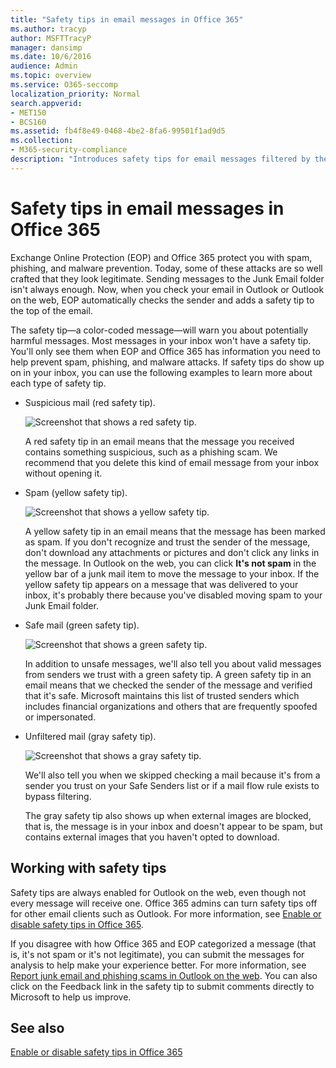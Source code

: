 ```yaml
---
title: "Safety tips in email messages in Office 365"
ms.author: tracyp
author: MSFTTracyP
manager: dansimp
ms.date: 10/6/2016
audience: Admin
ms.topic: overview
ms.service: O365-seccomp
localization_priority: Normal
search.appverid:
- MET150
- BCS160
ms.assetid: fb4f8e49-0468-4be2-8fa6-99501f1ad9d5
ms.collection:
- M365-security-compliance
description: "Introduces safety tips for email messages filtered by the EOP and Office 365 spam filter."
---
```


# Safety tips in email messages in Office 365

Exchange Online Protection (EOP) and Office 365 protect you with spam, phishing, and malware prevention. Today, some of these attacks are so well crafted that they look legitimate. Sending messages to the Junk Email folder isn't always enough. Now, when you check your email in Outlook or Outlook on the web, EOP automatically checks the sender and adds a safety tip to the top of the email. 
  
The safety tip—a color-coded message—will warn you about potentially harmful messages. Most messages in your inbox won't have a safety tip. You'll only see them when EOP and Office 365 has information you need to help prevent spam, phishing, and malware attacks. If safety tips do show up on in your inbox, you can use the following examples to learn more about each type of safety tip.
  
- Suspicious mail (red safety tip).
    
    ![Screenshot that shows a red safety tip.](media/5078a0be-e556-44a1-b169-09d780d26898.png)
  
    A red safety tip in an email means that the message you received contains something suspicious, such as a phishing scam. We recommend that you delete this kind of email message from your inbox without opening it.
    
- Spam (yellow safety tip).
    
    ![Screenshot that shows a yellow safety tip.](media/793c9265-ea44-48fd-a98f-804fadd4163b.png)
  
    A yellow safety tip in an email means that the message has been marked as spam. If you don't recognize and trust the sender of the message, don't download any attachments or pictures and don't click any links in the message. In Outlook on the web, you can click **It's not spam** in the yellow bar of a junk mail item to move the message to your inbox. If the yellow safety tip appears on a message that was delivered to your inbox, it's probably there because you've disabled moving spam to your Junk Email folder. 
    
- Safe mail (green safety tip).
    
    ![Screenshot that shows a green safety tip.](media/acbc11d0-f626-4848-9fbf-66eeeda3f803.png)
  
    In addition to unsafe messages, we'll also tell you about valid messages from senders we trust with a green safety tip. A green safety tip in an email means that we checked the sender of the message and verified that it's safe. Microsoft maintains this list of trusted senders which includes financial organizations and others that are frequently spoofed or impersonated.
    
- Unfiltered mail (gray safety tip).
    
    ![Screenshot that shows a gray safety tip.](media/c4d0cf8f-08e9-4c84-beee-1d9e0b022e0a.png)
  
    We'll also tell you when we skipped checking a mail because it's from a sender you trust on your Safe Senders list or if a mail flow rule exists to bypass filtering. 
    
    The gray safety tip also shows up when external images are blocked, that is, the message is in your inbox and doesn't appear to be spam, but contains external images that you haven't opted to download.
    
## Working with safety tips

Safety tips are always enabled for Outlook on the web, even though not every message will receive one. Office 365 admins can turn safety tips off for other email clients such as Outlook. For more information, see [Enable or disable safety tips in Office 365](enable-or-disable-safety-tips.md).
  
If you disagree with how Office 365 and EOP categorized a message (that is, it's not spam or it's not legitimate), you can submit the messages for analysis to help make your experience better. For more information, see [Report junk email and phishing scams in Outlook on the web](https://technet.microsoft.com/library/dn594557.aspx). You can also click on the Feedback link in the safety tip to submit comments directly to Microsoft to help us improve.
  
## See also

[Enable or disable safety tips in Office 365](enable-or-disable-safety-tips.md)

